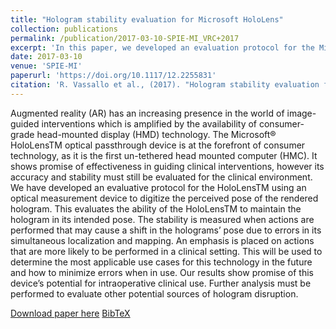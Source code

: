 ```yaml
---
title: "Hologram stability evaluation for Microsoft HoloLens"
collection: publications
permalink: /publication/2017-03-10-SPIE-MI_VRC+2017
excerpt: 'In this paper, we developed an evaluation protocol for the Microsoft HoloLens ability to maintain the hologram in its intended pose.'
date: 2017-03-10
venue: 'SPIE-MI'
paperurl: 'https://doi.org/10.1117/12.2255831'
citation: 'R. Vassallo et al., (2017). "Hologram stability evaluation for Microsoft HoloLens"; in <i>SPIE Medical Imaging: Image Perception, Observer Performance, and Technology Assessment</i>, 10136, pp. 295-300.'
---
```


Augmented reality (AR) has an increasing presence in the world of image-guided interventions which is amplified by the availability of consumer-grade head-mounted display (HMD) technology. The Microsoft® HoloLensTM optical passthrough device is at the forefront of consumer technology, as it is the first un-tethered head mounted computer (HMC). It shows promise of effectiveness in guiding clinical interventions, however its accuracy and stability must still be evaluated for the clinical environment. We have developed an evaluative protocol for the HoloLensTM using an optical measurement device to digitize the perceived pose of the rendered hologram. This evaluates the ability of the HoloLensTM to maintain the hologram in its intended pose. The stability is measured when actions are performed that may cause a shift in the holograms’ pose due to errors in its simultaneous localization and mapping. An emphasis is placed on actions that are more likely to be performed in a clinical setting. This will be used to determine the most applicable use cases for this technology in the future and how to minimize errors when in use. Our results show promise of this device’s potential for intraoperative clinical use. Further analysis must be performed to evaluate other potential sources of hologram disruption.

[Download paper here](https://doi.org/10.1117/12.2255831) [BibTeX](./../files/bibtex/VRC+2017.bib)